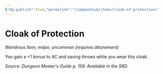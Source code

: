 ```yaml
---
{"dg-publish":true,"permalink":"/compendium/items/cloak-of-protection/","tags":["compendium/src/5e/dmg","item/attunement/required","item/rarity/uncommon","item/tier/major","item/wondrous"]}
---
```


# Cloak of Protection
*Wondrous Item, major, uncommon (requires attunement)*  


You gain a +1 bonus to AC and saving throws while you wear this cloak.

*Source: Dungeon Master's Guide p. 159. Available in the SRD.*